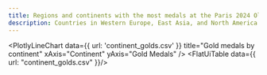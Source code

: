 ```yaml
---
title: Regions and continents with the most medals at the Paris 2024 Olympic Games
description: Countries in Western Europe, East Asia, and North America were the best performers
---
```


<PlotlyLineChart
  data={{
    url: 'continent_golds.csv'
  }}
  title="Gold medals by continent"
  xAxis="Continent"
  yAxis="Gold Medals"
/>
<FlatUiTable data={{ url: "continent_golds.csv" }}/>

